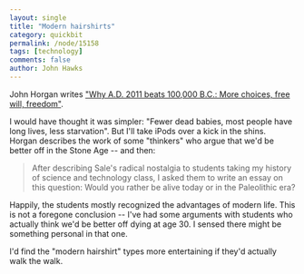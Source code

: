 ```yaml
---
layout: single 
title: "Modern hairshirts" 
category: quickbit
permalink: /node/15158
tags: [technology] 
comments: false 
author: John Hawks 
---
```


John Horgan writes <a href="http://www.scientificamerican.com/blog/post.cfm?id=why-ad-2011-beats-100000-bc-more-ch-2011-01-03">"Why A.D. 2011 beats 100,000 B.C.: More choices, free will, freedom"</a>. 

I would have thought it was simpler: "Fewer dead babies, most people have long lives, less starvation". But I'll take iPods over a kick in the shins. Horgan describes the work of some "thinkers" who argue that we'd be better off in the Stone Age -- and then: 

<blockquote>After describing Sale's radical nostalgia to students taking my history of science and technology class, I asked them to write an essay on this question: Would you rather be alive today or in the Paleolithic era? </blockquote>

Happily, the students mostly recognized the advantages of modern life. This is not a foregone conclusion -- I've had some arguments with students who actually think we'd be better off dying at age 30. I sensed there might be something personal in that one. 

I'd find the "modern hairshirt" types more entertaining if they'd actually walk the walk. 

